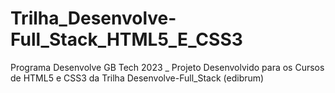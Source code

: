 # Trilha_Desenvolve-Full_Stack_HTML5_E_CSS3
Programa Desenvolve GB Tech 2023 _ Projeto Desenvolvido para os Cursos de HTML5 e CSS3 da Trilha Desenvolve-Full_Stack (edibrum)
